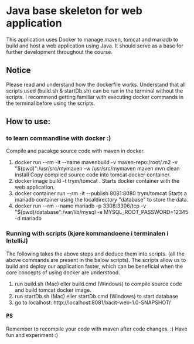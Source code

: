 # Java base skeleton for web application
This application uses Docker to manage maven, tomcat and mariadb to build and host a web application using Java.
It should serve as a base for further development throughout the course.

## Notice
Please read and understand how the dockerfile works. 
Understand that all scripts used (build.sh & startDb.sh) can be run in the terminal without the scripts.
I recommend getting familiar with executing docker commands in the terminal before using the scripts.
## How to use:
### to learn commandline with docker :) 
Compile and pacakge source code with maven in docker.
1. docker run --rm -it --name mavenbuild -v maven-repo:/root/.m2 -v "$(pwd)":/usr/src/mymaven -w /usr/src/mymaven maven mvn clean install
Copy compiled source code into tomcat docker container. 
2. docker image build -t trym/tomcat .
Starts docker container with the web application.   
3. docker container run --rm -it --publish 8081:8080 trym/tomcat
Starts a mariadb container using the localdirectory "database" to store the data.   
4. docker run --rm --name mariadb -p 3308:3306/tcp -v "$(pwd)/database":/var/lib/mysql -e MYSQL_ROOT_PASSWORD=12345 -d mariadb


### Running with scripts (kjøre kommandoene i terminalen i IntelliJ)
The following takes the above steps and deduce them into scripts. (all the above commands are present in the below scripts).
The scripts allow us to build and deploy our application faster, which can be beneficial when the core concepts of using docker are understood.
1. run build.sh (Mac) eller build.cmd (Windows) to compile source code and build tomcat docker image.
2. run startDb.sh (Mac) eller startDb.cmd (Windows) to start database
3. go to localhost: <a>http://localhost:8081/bacit-web-1.0-SNAPSHOT/

#### PS
Remember to recompile your code with maven after code changes. :)
Have fun and experiment :)
